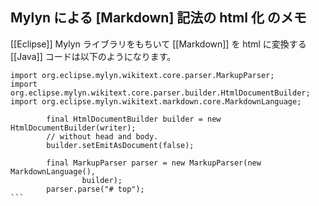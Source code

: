 ## Mylyn による [Markdown] 記法の html 化 のメモ

[[Eclipse]] Mylyn ライブラリをもちいて [[Markdown]] を html に変換する [[Java]] コードは以下のようになります。

~~~
import org.eclipse.mylyn.wikitext.core.parser.MarkupParser;
import org.eclipse.mylyn.wikitext.core.parser.builder.HtmlDocumentBuilder;
import org.eclipse.mylyn.wikitext.markdown.core.MarkdownLanguage;

		final HtmlDocumentBuilder builder = new HtmlDocumentBuilder(writer);
		// without head and body.
		builder.setEmitAsDocument(false);

		final MarkupParser parser = new MarkupParser(new MarkdownLanguage(),
				builder);
		parser.parse("# top");
```
